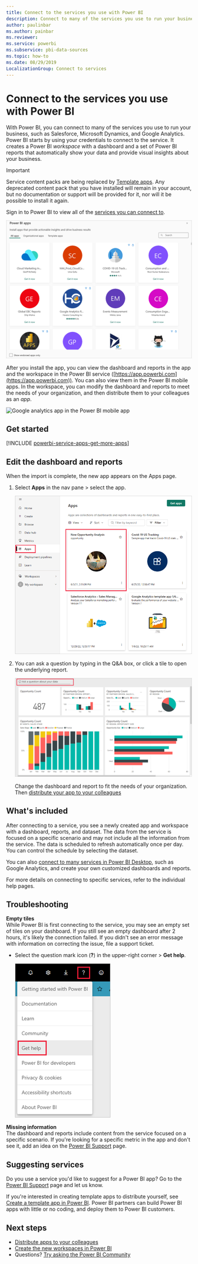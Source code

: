 ```yaml
---
title: Connect to the services you use with Power BI
description: Connect to many of the services you use to run your business, such as Salesforce, Microsoft Dynamics CRM, and Google Analytics.
author: paulinbar
ms.author: painbar
ms.reviewer: 
ms.service: powerbi
ms.subservice: pbi-data-sources
ms.topic: how-to
ms.date: 08/29/2019
LocalizationGroup: Connect to services
---
```

# Connect to the services you use with Power BI
With Power BI, you can connect to many of the services you use to run your business, such as Salesforce, Microsoft Dynamics, and Google Analytics. Power BI starts by using your credentials to connect to the service. It creates a Power BI *workspace* with a dashboard and a set of Power BI reports that automatically show your data and provide visual insights about your business.

>[!IMPORTANT]
>Service content packs are being replaced by [Template apps](./service-template-apps-overview.md). Any deprecated content pack that you have installed will remain in your account, but no documentation or support will be provided for it, nor will it be possible to install it again.

Sign in to Power BI to view all of the [services you can connect to](https://app.powerbi.com/getdata/services). 

![AppSource apps](media/service-connect-to-services/overview.png)

After you install the app, you can view the dashboard and reports in the app and the workspace in the Power BI service ([https://app.powerbi.com](https://app.powerbi.com)). You can also view them in the Power BI mobile apps. In the workspace, you can modify the dashboard and reports to meet the needs of your organization, and then distribute them to your colleagues as an *app*. 

![Google analytics app in the Power BI mobile app](media/service-connect-to-services/power-bi-service-mobile-app-240.png)

## Get started
[!INCLUDE [powerbi-service-apps-get-more-apps](../includes/powerbi-service-apps-get-more-apps.md)]

## Edit the dashboard and reports
When the import is complete, the new app appears on the Apps page.

1. Select **Apps** in the nav pane > select the app.
   
     ![Apps page](media/service-connect-to-services/power-bi-service-apps-open-app.png)
2. You can ask a question by typing in the Q&A box, or click a tile to open the underlying report. 
   
    ![Google Analytics dashboard](media/service-connect-to-services/googleanalytics2.png)
   
    Change the dashboard and report to fit the needs of your organization. Then [distribute your app to your colleagues](../collaborate-share/service-create-distribute-apps.md)

## What's included
After connecting to a service, you see a newly created app and workspace with a dashboard, reports, and dataset. The data from the service is focused on a specific scenario and may not include all the information from the service. The data is scheduled to refresh automatically once per day. You can control the schedule by selecting the dataset.

You can also [connect to many services in Power BI Desktop](desktop-data-sources.md), such as Google Analytics, and create your own customized dashboards and reports.  

For more details on connecting to specific services, refer to the individual help pages.

## Troubleshooting
**Empty tiles**  
While Power BI is first connecting to the service, you may see an empty set of tiles on your dashboard. If you still see an empty dashboard after 2 hours, it's likely the connection failed. If you didn't see an error message with information on correcting the issue, file a support ticket.

* Select the question mark icon (**?**) in the upper-right corner >  **Get help**.
  
    ![Get help icon](media/service-connect-to-services/power-bi-service-get-help.png)

**Missing information**  
The dashboard and reports include content from the service focused on a specific scenario. If you're looking for a specific metric in the app and don't see it, add an idea on the [Power BI Support](https://support.powerbi.com/forums/265200-power-bi) page.

## Suggesting services
Do you use a service you'd like to suggest for a Power BI app? Go to the [Power BI Support](https://support.powerbi.com/forums/265200-power-bi) page and let us know.

If you're interested in creating template apps to distribute yourself, see [Create a template app in Power BI](service-template-apps-create.md). Power BI partners can build Power BI apps with little or no coding, and deploy them to Power BI customers. 

## Next steps
* [Distribute apps to your colleagues](../collaborate-share/service-create-distribute-apps.md)
* [Create the new workspaces in Power BI](../collaborate-share/service-create-the-new-workspaces.md)
* Questions? [Try asking the Power BI Community](https://community.powerbi.com/)